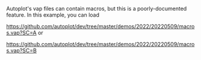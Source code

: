Autoplot's vap files can contain macros, but this is a poorly-documented feature.  In this
example, you can load

https://github.com/autoplot/dev/tree/master/demos/2022/20220509/macros.vap?SC=A  or

https://github.com/autoplot/dev/tree/master/demos/2022/20220509/macros.vap?SC=B



